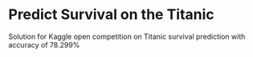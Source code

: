 # Predict Survival on the Titanic 
Solution for Kaggle open competition on Titanic survival prediction with accuracy of 78.299%
